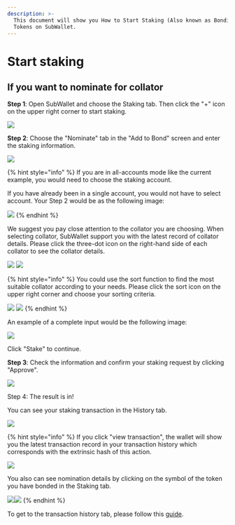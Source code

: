 ```yaml
---
description: >-
  This document will show you How to Start Staking (Also known as Bonding)
  Tokens on SubWallet.
---
```


# Start staking

## If you want to nominate for collator

**Step 1**: Open SubWallet and choose the Staking tab. Then click the "+" icon on the upper right corner to start staking.&#x20;

![](<../../../.gitbook/assets/image (352).png>)



**Step 2**: Choose the "Nominate" tab in the "Add to Bond" screen and enter the staking information.&#x20;

![](<../../../.gitbook/assets/image (353).png>)

{% hint style="info" %}
If you are in all-accounts mode like the current example, you would need to choose the staking account.&#x20;

If you have already been in a single account, you would not have to select account. Your Step 2 would be as the following image:

![](<../../../.gitbook/assets/image (155) (1) (1) (1).png>)
{% endhint %}

We suggest you pay close attention to the collator you are choosing. When selecting collator, SubWallet support you with the latest record of collator details. Please click the three-dot icon on the right-hand side of each collator to see the collator details.

![](<../../../.gitbook/assets/image (356).png>) ![](<../../../.gitbook/assets/image (357).png>)

{% hint style="info" %}
You could use the sort function to find the most suitable collator according to your needs. Please click the sort icon on the upper right corner and choose your sorting criteria.&#x20;

![](<../../../.gitbook/assets/image (358).png>) ![](<../../../.gitbook/assets/image (359).png>)
{% endhint %}

An example of a complete input would be the following image:

![](<../../../.gitbook/assets/image (360).png>)

Click "Stake" to continue.



**Step 3**: Check the information and confirm your staking request by clicking "Approve".&#x20;

![](<../../../.gitbook/assets/image (361).png>)



Step 4: The result is in!

You can see your staking transaction in the History tab.

![](<../../../.gitbook/assets/image (371).png>)

{% hint style="info" %}
If you click "view transaction", the wallet will show you the latest transaction record in your transaction history which corresponds with the extrinsic hash of this action.&#x20;

![](<../../../.gitbook/assets/image (370).png>)

You also can see nomination details by clicking on the symbol of the token you have bonded in the Staking tab.

![](<../../../.gitbook/assets/image (369).png>)![](<../../../.gitbook/assets/image (368).png>)
{% endhint %}

To get to the transaction history tab, please follow this [guide](../../view-transaction-history.md).&#x20;
